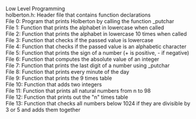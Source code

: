 Low Level Programming<br>
holberton.h: Header file that contains function declarations<br>
File 0: Program that prints Holberton by calling the function \_putchar<br>
File 1: Function that prints the alphabet in lowercase when called<br>
File 2: Function that prints the alphabet in lowercase 10 times when called<br>
File 3: Function that checks if the passed value is lowercase<br>
File 4: Function that checks if the passed value is an alphabetic character<br>
File 5: Function that prints the sign of a number (+ is positive, - if negative)<br>
File 6: Function that computes the absolute value of an integer<br>
File 7: Function that prints the last digit of a number using \_putchar<br>
File 8: Function that prints every minute of the day<br>
File 9: Function that prints the 9 times table<br>
File 10: Function that adds two integers<br> 
File 11: Function that prints all natural numbers from n to 98<br>
File 12: Function that prints out the "n" times table<br>
File 13: Function that checks all numbers below 1024 if they are divisible by 3 or 5 and adds them together<br>
